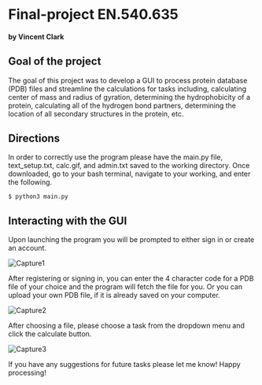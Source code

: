 # Final-project EN.540.635
#### by Vincent Clark

## **Goal of the project**

The goal of this project was to develop a GUI to process protein database (PDB) files
and streamline the calculations for tasks including, calculating center of mass and radius of gyration,
determining the hydrophobicity of a protein, calculating all of the hydrogen bond partners, determining
the location of all secondary structures in the protein, etc.

## **Directions**
In order to correctly use the program please have the main.py file, text_setup.txt, calc.gif, and admin.txt saved to 
the working directory. Once downloaded, go to your bash terminal, navigate to your working, and enter the following.

```
$ python3 main.py
```

## **Interacting with the GUI**

Upon launching the program you will be prompted to either sign in or create an account. 

![Capture1](https://user-images.githubusercontent.com/80633789/115448860-30e91b80-a1e8-11eb-9e73-9a699cc90c53.PNG)

After registering or signing in, you can enter the 4 character code for a PDB file of your choice and the program will fetch the file 
for you. Or you can upload your own PDB file, if it is already saved on your computer.

![Capture2](https://user-images.githubusercontent.com/80633789/115449028-570ebb80-a1e8-11eb-964c-6563b360d06d.PNG)

After choosing a file, please choose a task from the dropdown menu and click the calculate button.

![Capture3](https://user-images.githubusercontent.com/80633789/115449859-385cf480-a1e9-11eb-9b25-651b4a76bb71.png)

If you have any suggestions for future tasks please let me know! Happy processing!
